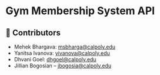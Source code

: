 # Gym Membership System API

## 👋 Contributors
- Mehek Bhargava: msbharga@calpoly.edu
- Yanitsa Ivanova: yivanova@calpoly.edu
- Dhvani Goel: dhgoel@calpoly.edu
- Jillian Bogosian – jbogosia@calpoly.edu
